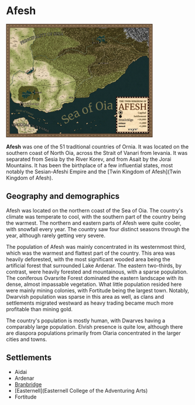 # Afesh

[![](https://raw.githubusercontent.com/lel-rc/Ornia-Wiki/master/assets/resized/Afesh_RESIZED.jpg)](https://raw.githubusercontent.com/lel-rc/Ornia-Wiki/master/assets/Afesh.jpg)

**Afesh** was one of the 51 traditional countries of Ornia. It was located on the southern coast of North Oia, across the Strait of Vanari from Ievania. It was separated from Sesia by the River Korev, and from Asait by the Jorai Mountains. It has been the birthplace of a few influential states, most notably the Sesian-Afeshi Empire and the [Twin Kingdom of Afesh](Twin Kingdom of Afesh).

## Geography and demographics

Afesh was located on the northern coast of the Sea of Oia. The country's climate was temperate to cool, with the southern part of the country being the warmest. The northern and eastern parts of Afesh were quite cooler, with snowfall every year. The country saw four distinct seasons through the year, although rarely getting very severe.

The population of Afesh was mainly concentrated in its westernmost third, which was the warmest and flattest part of the country. This area was heavily deforested, with the most significant wooded area being the artificial forest that surrounded Lake Ardenar. The eastern two-thirds, by contrast, were heavily forested and mountainous, with a sparse population. The coniferous Ovarsrite Forest dominated the eastern landscape with its dense, almost impassable vegetation. What little population resided here were mainly mining colonies, with Fortitude being the largest town. Notably, Dwarvish population was sparse in this area as well, as clans and settlements migrated westward as heavy trading became much more profitable than mining gold.

The country's population is mostly human, with Dwarves having a comparably large population. Elvish presence is quite low, although there are diaspora populations primarily from Olaria concentrated in the larger cities and towns.

## Settlements

- Aidai
- Ardenar
- [Branbridge](Branbridge)
- [Easternell](Easternell College of the Adventuring Arts)
- Fortitude

